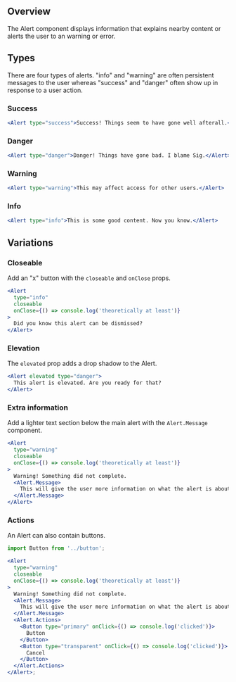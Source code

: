 ## Overview

The Alert component displays information that explains nearby content or alerts the user to an warning or error.

## Types

There are four types of alerts. "info" and "warning" are often persistent messages to the user whereas "success" and "danger" often show up in response to a user action.

### Success

```jsx
<Alert type="success">Success! Things seem to have gone well afterall.</Alert>
```

### Danger

```jsx
<Alert type="danger">Danger! Things have gone bad. I blame Sig.</Alert>
```

### Warning

```jsx
<Alert type="warning">This may affect access for other users.</Alert>
```

### Info

```jsx
<Alert type="info">This is some good content. Now you know.</Alert>
```

## Variations

### Closeable

Add an "x" button with the `closeable` and `onClose` props.

```jsx
<Alert
  type="info"
  closeable
  onClose={() => console.log('theoretically at least')}
>
  Did you know this alert can be dismissed?
</Alert>
```

### Elevation

The `elevated` prop adds a drop shadow to the Alert.

```jsx
<Alert elevated type="danger">
  This alert is elevated. Are you ready for that?
</Alert>
```

### Extra information

Add a lighter text section below the main alert with the `Alert.Message` component.

```jsx
<Alert
  type="warning"
  closeable
  onClose={() => console.log('theoretically at least')}
>
  Warning! Something did not complete.
  <Alert.Message>
    This will give the user more information on what the alert is about.
  </Alert.Message>
</Alert>
```

### Actions

An Alert can also contain buttons.

```jsx
import Button from '../button';

<Alert
  type="warning"
  closeable
  onClose={() => console.log('theoretically at least')}
>
  Warning! Something did not complete.
  <Alert.Message>
    This will give the user more information on what the alert is about.
  </Alert.Message>
  <Alert.Actions>
    <Button type="primary" onClick={() => console.log('clicked')}>
      Button
    </Button>
    <Button type="transparent" onClick={() => console.log('clicked')}>
      Cancel
    </Button>
  </Alert.Actions>
</Alert>;
```
